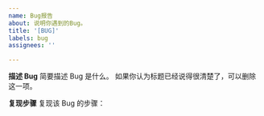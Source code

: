 ```yaml
---
name: Bug报告
about: 说明你遇到的Bug。
title: '[BUG]'
labels: bug
assignees: ''

---
```


**描述 Bug**
简要描述 Bug 是什么。
如果你认为标题已经说得很清楚了，可以删除这一项。

**复现步骤**
复现该 Bug 的步骤：